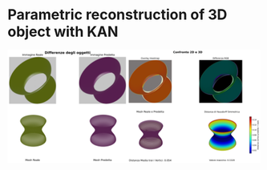 # Parametric reconstruction of 3D object with KAN
![teaser](imgs/BEST_PREDICTION_EFFICIENTNET_FOURIER_6.png)